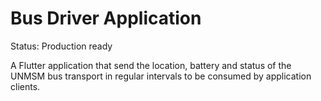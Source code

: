 # Bus Driver Application

Status: Production ready

A Flutter application that send the location, battery and status
of the UNMSM bus transport in regular intervals to be consumed
by application clients.

